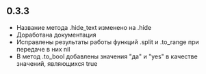 ## 0.3.3

* Название метода .hide_text изменено на .hide
* Доработана документация
* Исправлены результаты работы функций .split и .to_range при передаче в них nil
* В метод .to_bool добавлены значения "да" и "yes" в качестве значений, являющихся true
